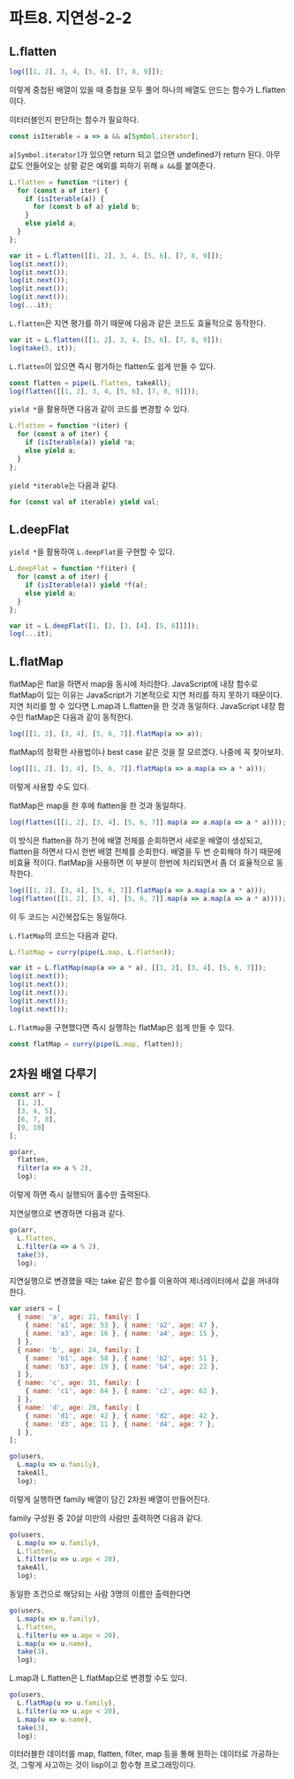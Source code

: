 # 파트8. 지연성-2-2

## L.flatten

```js
log([[1, 2], 3, 4, [5, 6], [7, 8, 9]]);
```

이렇게 중첩된 배열이 있을 때 중첩을 모두 풀어 하나의 배열도 만드는 함수가 L.flatten이다.

이터러블인지 판단하는 함수가 필요하다.

```js
const isIterable = a => a && a[Symbol.iterator];
```

`a[Symbol.iterator]`가 있으면 return 되고 없으면 undefined가 return 된다.
아무 값도 안들어오는 상황 같은 예외를 피하기 위해 `a &&`를 붙여준다.

```js
L.flatten = function *(iter) {
  for (const a of iter) {
    if (isIterable(a)) {
      for (const b of a) yield b;
    }
    else yield a;
  }
};

var it = L.flatten([[1, 2], 3, 4, [5, 6], [7, 8, 9]]);
log(it.next());
log(it.next());
log(it.next());
log(it.next());
log(it.next());
log(...it);
```

`L.flatten`은 지연 평가를 하기 때문에 다음과 같은 코드도 효율적으로 동작한다.

```js
var it = L.flatten([[1, 2], 3, 4, [5, 6], [7, 8, 9]]);
log(take(5, it));
```

`L.flatten`이 있으면 즉시 평가하는 flatten도 쉽게 만들 수 있다.

```js
const flatten = pipe(L.flatten, takeAll);
log(flatten([[1, 2], 3, 4, [5, 6], [7, 8, 9]]));
```

`yield *`을 활용하면 다음과 같이 코드를 변경할 수 있다.

```js
L.flatten = function *(iter) {
  for (const a of iter) {
    if (isIterable(a)) yield *a;
    else yield a;
  }
};
```

`yield *iterable`는 다음과 같다.

```js
for (const val of iterable) yield val;
```

## L.deepFlat

`yield *`을 활용하여 `L.deepFlat`을 구현할 수 있다.

```js
L.deepFlat = function *f(iter) {
  for (const a of iter) {
    if (isIterable(a)) yield *f(a);
    else yield a;
  }
};

var it = L.deepFlat([1, [2, [3, [4], [5, 6]]]]);
log(...it);
```

## L.flatMap

flatMap은 flat을 하면서 map을 동시에 처리한다.
JavaScript에 내장 함수로 flatMap이 있는 이유는 JavaScript가 기본적으로 지연 처리를 하지 못하기 때문이다.
지연 처리를 할 수 있다면 L.map과 L.flatten을 한 것과 동일하다.
JavaScript 내장 함수인 flatMap은 다음과 같이 동작한다.

```js
log([[1, 2], [3, 4], [5, 6, 7]].flatMap(a => a));
```

flatMap의 정확한 사용법이나 best case 같은 것을 잘 모르겠다.
나중에 꼭 찾아보자.

```js
log([[1, 2], [3, 4], [5, 6, 7]].flatMap(a => a.map(a => a * a)));
```

이렇게 사용할 수도 있다.

flatMap은 map을 한 후에 flatten을 한 것과 동일하다.

```js
log(flatten([[1, 2], [3, 4], [5, 6, 7]].map(a => a.map(a => a * a))));
```

이 방식은 flatten을 하기 전에 배열 전체를 순회하면서 새로운 배열이 생성되고, flatten을 하면서 다시 한번 배열 전체를 순회한다.
배열을 두 번 순회해야 하기 때문에 비효율 적이다.
flatMap을 사용하면 이 부분이 한번에 처리되면서 좀 더 효율적으로 동작한다.

```js
log([[1, 2], [3, 4], [5, 6, 7]].flatMap(a => a.map(a => a * a)));
log(flatten([[1, 2], [3, 4], [5, 6, 7]].map(a => a.map(a => a * a))));
```

 이 두 코드는 시간복잡도는 동일하다.

`L.flatMap`의 코드는 다음과 같다.

```js
L.flatMap = curry(pipe(L.map, L.flatten));

var it = L.flatMap(map(a => a * a), [[1, 2], [3, 4], [5, 6, 7]]);
log(it.next());
log(it.next());
log(it.next());
log(it.next());
log(it.next());
```

`L.flatMap`을 구현했다면 즉시 실행하는 flatMap은 쉽게 만들 수 있다.

```js
const flatMap = curry(pipe(L.map, flatten));
```

## 2차원 배열 다루기

```js
const arr = [
  [1, 2],
  [3, 4, 5],
  [6, 7, 8],
  [9, 10]
];

go(arr,
  flatten,
  filter(a => a % 2),
  log);
```

이렇게 하면 즉시 실행되어 홀수만 출력된다.

지연실행으로 변경하면 다음과 같다.

```js
go(arr,
  L.flatten,
  L.filter(a => a % 2),
  take(3),
  log);
```

지연실행으로 변경했을 때는 take 같은 함수를 이용하여 제너레이터에서 값을 꺼내야 한다.

```js
var users = [
  { name: 'a', age: 21, family: [
    { name: 'a1', age: 53 }, { name: 'a2', age: 47 },
    { name: 'a3', age: 16 }, { name: 'a4', age: 15 },
  ] },
  { name: 'b', age: 24, family: [
    { name: 'b1', age: 58 }, { name: 'b2', age: 51 },
    { name: 'b3', age: 19 }, { name: 'b4', age: 22 },
  ] },
  { name: 'c', age: 31, family: [
    { name: 'c1', age: 64 }, { name: 'c2', age: 62 },
  ] },
  { name: 'd', age: 20, family: [
    { name: 'd1', age: 42 }, { name: 'd2', age: 42 },
    { name: 'd3', age: 11 }, { name: 'd4', age: 7 },
  ] },
];

go(users,
  L.map(u => u.family),
  takeAll,
  log);
```

이렇게 실행하면 family 배열이 담긴 2차원 배열이 만들어진다.

family 구성원 중 20살 미만의 사람만 출력하면 다음과 같다.

```js
go(users,
  L.map(u => u.family),
  L.flatten,
  L.filter(u => u.age < 20),
  takeAll,
  log);
```

동일한 조건으로 해당되는 사람 3명의 이름만 출력한다면

```js
go(users,
  L.map(u => u.family),
  L.flatten,
  L.filter(u => u.age < 20),
  L.map(u => u.name),
  take(3),
  log);
```

L.map과 L.flatten은 L.flatMap으로 변경할 수도 있다.

```js
go(users,
  L.flatMap(u => u.family),
  L.filter(u => u.age < 20),
  L.map(u => u.name),
  take(3),
  log);
```

이터러블한 데이터를 map, flatten, filter, map 등을 통해 원하는 데이터로 가공하는 것, 그렇게 사고하는 것이 lisp이고 함수형 프로그래밍이다.
